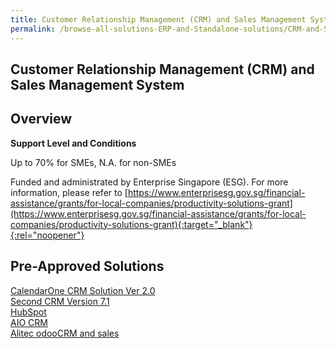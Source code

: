 ```yaml
---
title: Customer Relationship Management (CRM) and Sales Management System
permalink: /browse-all-solutions-ERP-and-Standalone-solutions/CRM-and-Sales-Mgmt-System
---
```


## Customer Relationship Management (CRM) and Sales Management System
## Overview

**Support Level and Conditions**

Up to 70% for SMEs, N.A. for non-SMEs

Funded and administrated by Enterprise Singapore (ESG). For more information, please refer to
[https://www.enterprisesg.gov.sg/financial-assistance/grants/for-local-companies/productivity-solutions-grant](https://www.enterprisesg.gov.sg/financial-assistance/grants/for-local-companies/productivity-solutions-grant){:target="_blank"}{:rel="noopener"}

## Pre-Approved Solutions

<a href='/productivity-solutions-grant/solutionrepo/solution255' target='_blank'>CalendarOne CRM Solution Ver 2.0</a><br>
<a href='/productivity-solutions-grant/solutionrepo/solution1860' target='_blank'>Second CRM Version 7.1</a><br>
<a href='/productivity-solutions-grant/solutionrepo/solution2394' target='_blank'>HubSpot</a><br>
<a href='/productivity-solutions-grant/solutionrepo/solution2460' target='_blank'>AIO CRM</a><br>
<a href='/productivity-solutions-grant/solutionrepo/solution2568' target='_blank'>Alitec odooCRM and sales</a><br>
